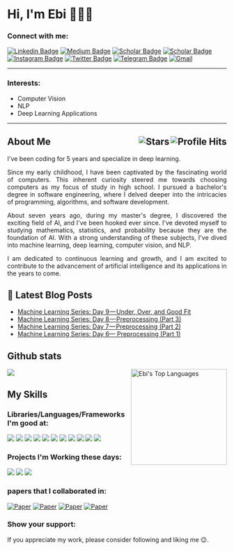 <h1> Hi, I'm Ebi 👨🏻‍💻 </h1>

### Connect with me:  

[![Linkedin Badge](https://img.shields.io/badge/Linkedin-blue?style=flat&logo=Linkedin&logoColor=white)](https://www.linkedin.com/in/ebiimsv/)
[![Medium Badge](https://img.shields.io/badge/Medium-12100E?style=flat&logo=medium&logoColor=white)](https://medium.com/@ebimsv/)
[![Scholar Badge](https://img.shields.io/badge/Google%20Scholar-blue?logo=google-scholar&logoColor=white&style=flat)](https://scholar.google.co.uk/citations?hl=en&user=1pfrUbQAAAAJ)
[![Scholar Badge](https://img.shields.io/badge/Kaggle-20BEFF?style=flat&logo=Kaggle&logoColor=white)](https://www.kaggle.com/ebimsv)
[![Instagram Badge](https://img.shields.io/badge/Instagram-E4405F?style=flat&logo=instagram&logoColor=white)](https://www.instagram.com/ebiimsv/)
[![Twitter Badge](https://img.shields.io/badge/Twitter-1DA1F2?style=flat&logo=twitter&logoColor=white)](https://twitter.com/ebiimsv)
[![Telegram Badge](https://img.shields.io/badge/Telegram-2CA5E0?style=flat&logo=telegram&logoColor=white)](https://t.me/ebiimsv)
[![Gmail](https://img.shields.io/badge/Gmail-D14836?style=flat&logo=gmail&logoColor=white)](mailto:ebimsv0501@gmail.com)

------------------------
### Interests:
* Computer Vision
* NLP
* Deep Learning Applications
------------------------

<h2>About Me <img align="right" alt="Profile Hits" src="https://komarev.com/ghpvc/?username=ebimsv&color=36b812"> <img align="right" alt="Stars" src="https://img.shields.io/github/stars/ebimsv?style=social"> </h2>

<p align="justify">I've been coding for 5 years and specialize in deep learning.</p>

<p align="justify"> Since my early childhood, I have been captivated by the fascinating world of computers. This inherent curiosity steered me towards choosing computers as my focus of study in high school. I pursued a bachelor's degree in software engineering, where I delved deeper into the intricacies of programming, algorithms, and software development.</p>
<p align="justify"> About seven years ago, during my master's degree, I discovered the exciting field of AI, and I've been hooked ever since. I've devoted myself to studying mathematics, statistics, and probability because they are the foundation of AI. With a strong understanding of these subjects, I've dived into machine learning, deep learning, computer vision, and NLP. </p>

<p align="justify"> I am dedicated to continuous learning and growth, and I am excited to contribute to the advancement of artificial intelligence and its applications in the years to come.</p>

## 📕  Latest Blog Posts

- [Machine Learning Series: Day 9 — Under, Over, and Good Fit](https://medium.com/@ebimsv/machine-learning-series-day-9-under-over-and-good-fit-6fd223193d8e)
- [Machine Learning Series: Day 8 — Preprocessing (Part 3)](https://medium.com/@ebimsv/machine-learning-series-day-8-preprocessing-part-3-d4feb4c7ce90)
- [Machine Learning Series: Day 7 — Preprocessing (Part 2)](https://medium.com/@ebimsv/machine-learning-series-day-7-preprocessing-part-2-b25172e85663)
- [Machine Learning Series: Day 6— Preprocessing (Part 1)](https://medium.com/@ebimsv/machine-learning-series-day-6-preprocessing-part-1-7b93cded3597)
  
## Github stats

<img src='https://github-readme-stats.vercel.app/api?username=ebimsv&show_icons=true&theme=dracula)'/> <img src='https://github-readme-stats.vercel.app/api/top-langs/?username=ebimsv&card_height=250&theme=dracula&hide_border=false&include_all_commits=false&count_private=falselayout=compact' alt="Ebi's Top Languages" align="right" width="220"/>


## My Skills
### Libraries/Languages/Frameworks I'm good at:

<img src='https://img.shields.io/badge/PyTorch-EE4C2C?style=flat&logo=pytorch&logoColor=white'/> <img src='https://img.shields.io/badge/Python-FFD43B?style=flat&logo=python&logoColor=blue'/> <img src='https://img.shields.io/badge/numpy-%23013243.svg?style=flat&logo=numpy&logoColor=white'/>
<img src='https://img.shields.io/badge/Matplotlib-%23ffffff.svg?style=flat&logo=Matplotlib&logoColor=black'/>
<img src='https://img.shields.io/badge/pandas-%23150458.svg?style=flat&logo=pandas&logoColor=white'/>
<img src='https://img.shields.io/badge/scikit--learn-%23F7931E.svg?style=flat&logo=scikit-learn&logoColor=white'/>
<img src='https://img.shields.io/badge/opencv-%23white.svg?style=flat&logo=opencv&logoColor=white'/>
<img src='https://img.shields.io/badge/SciPy-%230C55A5.svg?style=flat&logo=scipy&logoColor=%white'/>
<img src='https://img.shields.io/badge/Linux-FCC624?style=flat&logo=linux&logoColor=black'/>
<img src='https://img.shields.io/badge/fastapi-109989?style=flat&logo=FASTAPI&logoColor=white'/>
<img src='https://img.shields.io/badge/Docker-2CA5E0?style=flat&logo=docker&logoColor=white'/>

### Projects I'm Working these days:

<img src='https://img.shields.io/badge/LLM-Deep%20Learning%20for%20Language%20Modeling-blue?style=flat)'/> 
<img src='https://img.shields.io/badge/ASR-Automatic%20Speech%20Recognition-blue?style=flat'/> 
<img src='https://img.shields.io/badge/Medical%20Segmentation-Image%20Analysis%20in%20Medicine-blue?style=flat'/>

### papers that I collaborated in:
[![Paper](https://img.shields.io/badge/Q1_Journal-2023-brightgreen.svg)](https://link.springer.com/article/10.1007/s40692-023-00303-w)
[![Paper](https://img.shields.io/badge/Q1_Journal-2023-brightwhite.svg)](https://www.sciencedirect.com/science/article/abs/pii/S026772612300177X)
[![Paper](https://img.shields.io/badge/Arxiv-2021-bright.svg)](https://arxiv.org/abs/2111.14262)
[![Paper](https://img.shields.io/badge/Arxiv-2022-bright.svg)](https://arxiv.org/abs/2108.04893)


### Show your support:
If you appreciate my work, please consider following and liking me 😉.
